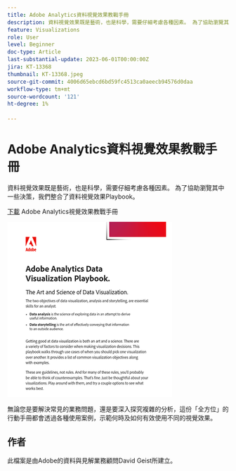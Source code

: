 ```yaml
---
title: Adobe Analytics資料視覺效果教戰手冊
description: 資料視覺效果既是藝術，也是科學，需要仔細考慮各種因素。 為了協助瀏覽其中一些決策，我們整合了資料視覺效果Playbook。
feature: Visualizations
role: User
level: Beginner
doc-type: Article
last-substantial-update: 2023-06-01T00:00:00Z
jira: KT-13368
thumbnail: KT-13368.jpeg
source-git-commit: 4006d65ebcd6bd59fc4513ca0aeecb94576d0daa
workflow-type: tm+mt
source-wordcount: '121'
ht-degree: 1%

---
```



# Adobe Analytics資料視覺效果教戰手冊

資料視覺效果既是藝術，也是科學，需要仔細考慮各種因素。 為了協助瀏覽其中一些決策，我們整合了資料視覺效果Playbook。


[下載](assets/adobe-analytics-data-visualization-playbook.pdf) Adobe Analytics視覺效果教戰手冊

[![Playbook](assets/data-visualization-playbook-image.png)](assets/adobe-analytics-data-visualization-playbook.pdf)

無論您是要解決常見的業務問題，還是要深入探究複雜的分析，這份「全方位」的行動手冊都會透過各種使用案例，示範何時及如何有效使用不同的視覺效果。

## 作者

此檔案是由Adobe的資料與見解業務顧問David Geist所建立。
